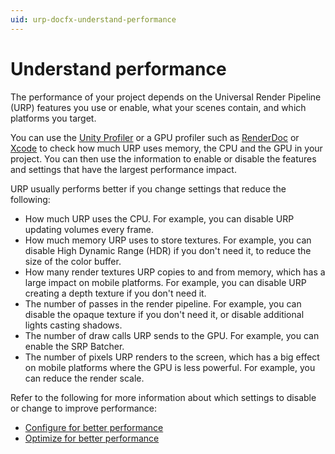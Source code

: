 ```yaml
---
uid: urp-docfx-understand-performance
---
```

# Understand performance

The performance of your project depends on the Universal Render Pipeline (URP) features you use or enable, what your scenes contain, and which platforms you target. 

You can use the [Unity Profiler](https://docs.unity3d.com/Manual/Profiler.html) or a GPU profiler such as [RenderDoc](https://docs.unity3d.com/Manual/RenderDocIntegration.html) or [Xcode](https://docs.unity3d.com/Manual/XcodeFrameDebuggerIntegration.html) to check how much URP uses memory, the CPU and the GPU in your project. You can then use the information to enable or disable the features and settings that have the largest performance impact.

URP usually performs better if you change settings that reduce the following:

- How much URP uses the CPU. For example, you can disable URP updating volumes every frame.
- How much memory URP uses to store textures. For example, you can disable High Dynamic Range (HDR) if you don't need it, to reduce the size of the color buffer. 
- How many render textures URP copies to and from memory, which has a large impact on mobile platforms. For example, you can disable URP creating a depth texture if you don't need it.
- The number of passes in the render pipeline. For example, you can disable the opaque texture if you don't need it, or disable additional lights casting shadows.
- The number of draw calls URP sends to the GPU. For example, you can enable the SRP Batcher.
- The number of pixels URP renders to the screen, which has a big effect on mobile platforms where the GPU is less powerful. For example, you can reduce the render scale.

Refer to the following for more information about which settings to disable or change to improve performance:

- [Configure for better performance](configure-for-better-performance.md)
- [Optimize for better performance](optimize-for-better-performance.md)
